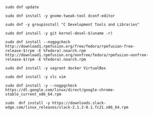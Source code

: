 `sudo dnf update`

`sudo dnf install -y gnome-tweak-tool dconf-editor`

`sudo dnf -y groupinstall "C Development Tools and Libraries"`

`sudo dnf install -y git kernel-devel-$(uname -r)`

```
sudo dnf install --nogpgcheck http://download1.rpmfusion.org/free/fedora/rpmfusion-free-release-$(rpm -E %fedora).noarch.rpm http://download1.rpmfusion.org/nonfree/fedora/rpmfusion-nonfree-release-$(rpm -E %fedora).noarch.rpm
```

`sudo dnf install -y vagrant docker VirtualBox`

`sudo dnf install -y vlc vim`

`sudo dnf install -y --nogpgcheck https://dl.google.com/linux/direct/google-chrome-stable_current_x86_64.rpm`

`sudo  dnf install -y https://downloads.slack-edge.com/linux_releases/slack-2.1.2-0.1.fc21.x86_64.rpm`

